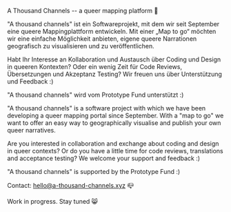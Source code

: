 A Thousand Channels -- a queer mapping platform 🎁

"A thousand channels" ist ein Softwareprojekt, mit dem wir seit September eine queere Mappingplattform entwickeln. Mit einer „Map to go“ möchten wir eine einfache Möglichkeit anbieten, eigene queere Narrationen geografisch zu visualisieren und zu veröffentlichen.

Habt Ihr Interesse an Kollaboration und Austausch über Coding und Design in queeren Kontexten? Oder ein wenig Zeit für Code Reviews, Übersetzungen und Akzeptanz Testing? Wir freuen uns über Unterstützung und Feedback :)

"A thousand channels" wird vom Prototype Fund unterstützt :)



"A thousand channels" is a software project with which we have been developing a queer mapping portal since September. With a "map to go" we want to offer an easy way to geographically visualise and publish your own queer narratives.

Are you interested in collaboration and exchange about coding and design in queer contexts? Or do you have a little time for code reviews, translations and acceptance testing? We welcome your support and feedback :)

"A thousand channels" is supported by the Prototype Fund :)



Contact: hello@a-thousand-channels.xyz 📪

Work in progress. Stay tuned 😸
